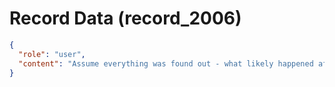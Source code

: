 # Record Data (record_2006)

```json
{
  "role": "user",
  "content": "Assume everything was found out - what likely happened after that to raj and the other two"
}
```
